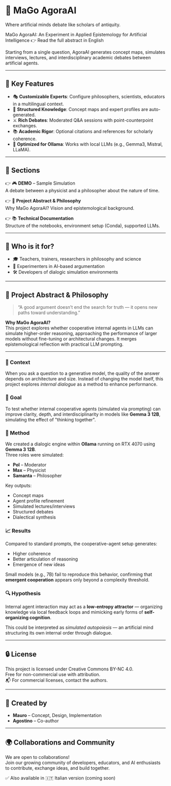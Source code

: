 # 🏩 MaGo AgoraAI

Where artificial minds debate like scholars of antiquity.

MaGo AgoraAI: An Experiment in Applied Epistemology for Artificial Intelligence  👉 Read the full abstract in English

Starting from a single question, AgoraAI generates concept maps, simulates interviews, lectures, and interdisciplinary academic debates between artificial agents.

---

## 🌟 Key Features

- 🎭 **Customizable Experts**: Configure philosophers, scientists, educators in a multilingual context.
- 🧠 **Structured Knowledge**: Concept maps and expert profiles are auto-generated.
- ⚔️ **Rich Debates**: Moderated Q&A sessions with point-counterpoint exchanges.
- 📚 **Academic Rigor**: Optional citations and references for scholarly coherence.
- 🔧 **Optimized for Ollama**: Works with local LLMs (e.g., Gemma3, Mistral, LLaMA).

---

## 📂 Sections

👉 🎮 **DEMO** – Sample Simulation  
A debate between a physicist and a philosopher about the nature of time.

👉 🧪 **Project Abstract & Philosophy**  
Why MaGo AgoraAI? Vision and epistemological background.

👉 📚 **Technical Documentation**  
Structure of the notebooks, environment setup (Conda), supported LLMs.

---

## 👥 Who is it for?

- 🎓 Teachers, trainers, researchers in philosophy and science  
- 🧠 Experimenters in AI-based argumentation  
- 🛠️ Developers of dialogic simulation environments

---

## 🧪 Project Abstract & Philosophy

> “A good argument doesn’t end the search for truth — it opens new paths toward understanding.”

**Why MaGo AgoraAI?**  
This project explores whether cooperative internal agents in LLMs can simulate higher-order reasoning, approaching the performance of larger models without fine-tuning or architectural changes. It merges epistemological reflection with practical LLM prompting.

---

### 🔬 Context

When you ask a question to a generative model, the quality of the answer depends on architecture and size. Instead of changing the model itself, this project explores *internal dialogue* as a method to enhance performance.

### 🎯 Goal

To test whether internal cooperative agents (simulated via prompting) can improve clarity, depth, and interdisciplinarity in models like **Gemma 3 12B**, simulating the effect of "thinking together".

### 🧪 Method

We created a dialogic engine within **Ollama** running on RTX 4070 using **Gemma 3 12B**.  
Three roles were simulated:

- **Pol** – Moderator  
- **Max** – Physicist  
- **Samanta** – Philosopher

Key outputs:

- Concept maps  
- Agent profile refinement  
- Simulated lectures/interviews  
- Structured debates  
- Dialectical synthesis

### 📈 Results

Compared to standard prompts, the cooperative-agent setup generates:
- Higher coherence
- Better articulation of reasoning
- Emergence of new ideas

Small models (e.g., 7B) fail to reproduce this behavior, confirming that **emergent cooperation** appears only beyond a complexity threshold.

### 🔍 Hypothesis

Internal agent interaction may act as a **low-entropy attractor** — organizing knowledge via local feedback loops and mimicking early forms of **self-organizing cognition**.

This could be interpreted as *simulated autopoiesis* — an artificial mind structuring its own internal order through dialogue.

---

## 🔒 License

This project is licensed under Creative Commons BY-NC 4.0.  
Free for non-commercial use with attribution.  
📬 For commercial licenses, contact the authors.

---

## 🤝 Created by

- **Mauro** – Concept, Design, Implementation  
- **Agostino** – Co-author

---

## 🌍 Collaborations and Community

We are open to collaborations!  
Join our growing community of developers, educators, and AI enthusiasts to contribute, exchange ideas, and build together.

✅ Also available in 🇮🇹 Italian version (coming soon)

